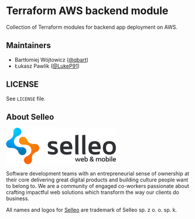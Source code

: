 # Terraform AWS backend module

Collection of Terraform modules for backend app deployment on AWS.

## Maintainers

* Bartłomiej Wójtowicz ([@qbart](https://github.com/qbart)) 
* Łukasz Pawlik ([@LukeP91](https://github.com/LukeP91))

## LICENSE

See `LICENSE` file.

## About Selleo

![selleo](./_res/selleo-logo.png)

Software development teams with an entrepreneurial sense of ownership at their core delivering great digital products and building culture people want to belong to. We are a community of engaged co-workers passionate about crafting impactful web solutions which transform the way our clients do business.

All names and logos for [Selleo](https://selleo.com/about) are trademark of Selleo sp. z o. o. sp. k.
